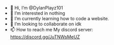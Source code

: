 - 👋 Hi, I’m @DylanPlayz101
- 👀 I’m interested in nothing
- 🌱 I’m currently learning how to code a website.
- 💞️ I’m looking to collaborate on idk
- 📫 How to reach me My discord server: https://discord.gg/JuTNWsMeUZ

<!---
DylanPlayz101/DylanPlayz101 is a ✨ special ✨ repository because its `README.md` (this file) appears on your GitHub profile.
You can click the Preview link to take a look at your changes.
--->
